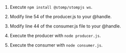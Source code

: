 1. Execute `npm install @stomp/stompjs ws`.

2. Modify line 54 of the producer.js to your @handle.

3. Modify line 44 of the consumer.js file to your @handle.

4. Execute the producer with `node producer.js`.

5. Execute the consumer with `node consumer.js`.


